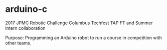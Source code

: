 # arduino-c

2017 JPMC Robotic Challenge
Columbus Techfest
TAP FT and Summer Intern collaboration

Purpose:
Programming an Arduino robot to run a course in competition with other teams.   
